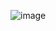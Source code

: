 ![image](https://github.com/PauloRTC/Grup-47-QRmeat/assets/82768310/5a558ae2-6f97-4799-be56-322a46a71c8a)
